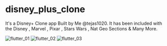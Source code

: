 # disney_plus_clone

It's a Disney+ Clone app Built by Me @tejas1020.
It has been included with the Disney ,  Marvel , Pixar , Stars Wars , Nat Geo Sections & Many More.



![flutter_01](https://user-images.githubusercontent.com/54032612/181525809-4d812585-72af-42f1-8b03-325740aa20f5.png)
![flutter_02](https://user-images.githubusercontent.com/54032612/181525994-a5ae5429-9d0d-40df-a835-fc0105f294b0.png)
![flutter_03](https://user-images.githubusercontent.com/54032612/181525941-c3eb6759-205d-4a76-ae4c-65615c4763b7.png)
